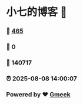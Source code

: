 # 小七的博客 :link:  
### :page_facing_up: [465](/tag.html) 
### :speech_balloon: 0 
### :hibiscus: 140717 
### :alarm_clock: 2025-08-08 14:00:07 
### Powered by :heart: [Gmeek](https://github.com/Meekdai/Gmeek)
